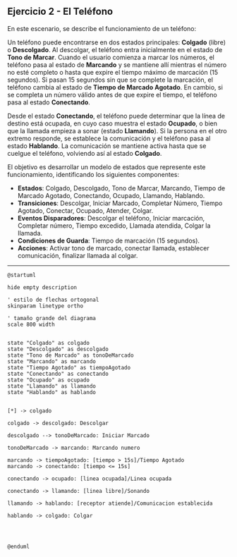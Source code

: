 ## Ejercicio 2 - El Teléfono
En este escenario, se describe el funcionamiento de un teléfono:

Un teléfono puede encontrarse en dos estados principales: **Colgado** (libre) o **Descolgado**. Al descolgar, el teléfono entra inicialmente en el estado de **Tono de Marcar**.
Cuando el usuario comienza a marcar los números, el teléfono pasa al estado de **Marcando** y se mantiene allí mientras el número no esté completo o hasta que expire el tiempo máximo de marcación (15 segundos). Si pasan 15 segundos sin que se complete la marcación, el teléfono cambia al estado de **Tiempo de Marcado Agotado**. En cambio, si se completa un número válido antes de que expire el tiempo, el teléfono pasa al estado **Conectando**. 

Desde el estado **Conectando**, el teléfono puede determinar que la línea de destino está ocupada, en cuyo caso muestra el estado **Ocupado**, o bien que la llamada empieza a sonar (estado **Llamando**). Si la persona en el otro extremo responde, se establece la comunicación y el teléfono pasa al estado **Hablando**. La comunicación se mantiene activa hasta que se cuelgue el teléfono, volviendo así al estado **Colgado**.

El objetivo es desarrollar un modelo de estados que represente este funcionamiento, identificando los siguientes componentes:
- **Estados**: Colgado, Descolgado, Tono de Marcar, Marcando, Tiempo de Marcado Agotado, Conectando, Ocupado, Llamando, Hablando.
- **Transiciones**: Descolgar, Iniciar Marcado, Completar Número, Tiempo Agotado, Conectar, Ocupado, Atender, Colgar.
- **Eventos Disparadores**: Descolgar el teléfono, Iniciar marcación, Completar número, Tiempo excedido, Llamada atendida, Colgar la llamada.
- **Condiciones de Guarda**: Tiempo de marcación (15 segundos).
- **Acciones**: Activar tono de marcado, conectar llamada, establecer comunicación, finalizar llamada al colgar.

---

```plantuml
@startuml

hide empty description

' estilo de flechas ortogonal
skinparam linetype ortho

' tamaño grande del diagrama
scale 800 width


state "Colgado" as colgado
state "Descolgado" as descolgado
state "Tono de Marcado" as tonoDeMarcado
state "Marcando" as marcando
state "Tiempo Agotado" as tiempoAgotado
state "Conectando" as conectando
state "Ocupado" as ocupado
state "Llamando" as llamando
state "Hablando" as hablando


[*] -> colgado

colgado -> descolgado: Descolgar

descolgado --> tonoDeMarcado: Iniciar Marcado

tonoDeMarcado -> marcando: Marcando numero

marcando -> tiempoAgotado: [tiempo > 15s]/Tiempo Agotado
marcando -> conectando: [tiempo <= 15s]

conectando -> ocupado: [linea ocupada]/Linea ocupada

conectando -> llamando: [linea libre]/Sonando

llamando -> hablando: [receptor atiende]/Comunicacion establecida

hablando -> colgado: Colgar




@enduml
```
